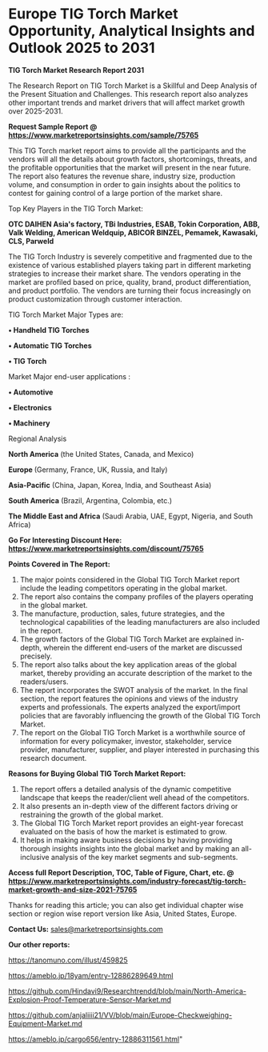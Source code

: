  # Europe TIG Torch Market Opportunity, Analytical Insights and Outlook 2025 to 2031

<strong>TIG Torch Market Research Report 2031</strong>

The Research Report on TIG Torch Market is a Skillful and Deep Analysis of the Present Situation and Challenges. This research report also analyzes other important trends and market drivers that will affect market growth over 2025-2031.

<strong>Request Sample Report @ <a href=https://www.marketreportsinsights.com/sample/75765>https://www.marketreportsinsights.com/sample/75765</a></strong>

This TIG Torch market report aims to provide all the participants and the vendors will all the details about growth factors, shortcomings, threats, and the profitable opportunities that the market will present in the near future. The report also features the revenue share, industry size, production volume, and consumption in order to gain insights about the politics to contest for gaining control of a large portion of the market share.

Top Key Players in the TIG Torch Market:

<strong>OTC DAIHEN Asia&#39;s factory, TBi Industries, ESAB, Tokin Corporation, ABB, Valk Welding, American Weldquip, ABICOR BINZEL, Pemamek, Kawasaki, CLS, Parweld</strong>

The TIG Torch Industry is severely competitive and fragmented due to the existence of various established players taking part in different marketing strategies to increase their market share. The vendors operating in the market are profiled based on price, quality, brand, product differentiation, and product portfolio. The vendors are turning their focus increasingly on product customization through customer interaction.

TIG Torch Market Major Types are:

<strong>• Handheld TIG Torches

• Automatic TIG Torches

• TIG Torch</strong>

Market Major end-user applications :

<strong>• Automotive

• Electronics

• Machinery</strong>

Regional Analysis

</u><strong><b>North America</b></strong> (the United States, Canada, and Mexico)

<strong><b>Europe </b></strong>(Germany, France, UK, Russia, and Italy)

<strong><b>Asia-Pacific</b></strong> (China, Japan, Korea, India, and Southeast Asia)

<strong><b>South America</b></strong> (Brazil, Argentina, Colombia, etc.)

<strong><b>The Middle East and Africa</b></strong> (Saudi Arabia, UAE, Egypt, Nigeria, and South Africa)

<strong>Go For Interesting Discount Here: <a href=https://www.marketreportsinsights.com/discount/75765>https://www.marketreportsinsights.com/discount/75765</a></strong>

<strong>Points Covered in The Report:</strong>
<ol>
  <li>The major points considered in the Global TIG Torch Market report include the leading competitors operating in the global market.</li>
  <li>The report also contains the company profiles of the players operating in the global market.</li>
  <li>The manufacture, production, sales, future strategies, and the technological capabilities of the leading manufacturers are also included in the report.</li>
  <li>The growth factors of the Global TIG Torch Market are explained in-depth, wherein the different end-users of the market are discussed precisely.</li>
  <li>The report also talks about the key application areas of the global market, thereby providing an accurate description of the market to the readers/users.</li>
  <li>The report incorporates the SWOT analysis of the market. In the final section, the report features the opinions and views of the industry experts and professionals. The experts analyzed the export/import policies that are favorably influencing the growth of the Global TIG Torch Market.</li>
  <li>The report on the Global TIG Torch Market is a worthwhile source of information for every policymaker, investor, stakeholder, service provider, manufacturer, supplier, and player interested in purchasing this research document.</li>
</ol>
<strong>Reasons for Buying Global TIG Torch Market Report:</strong>

<ol>
  <li>The report offers a detailed analysis of the dynamic competitive landscape that keeps the reader/client well ahead of the competitors.</li>
  <li>It also presents an in-depth view of the different factors driving or restraining the growth of the global market.</li>
  <li>The Global TIG Torch Market report provides an eight-year forecast evaluated on the basis of how the market is estimated to grow.</li>
  <li>It helps in making aware business decisions by having providing thorough insights insights into the global market and by making an all-inclusive analysis of the key market segments and sub-segments.</li>
</ol>
<strong>Access full Report Description, TOC, Table of Figure, Chart, etc. @ <a href=https://www.marketreportsinsights.com/industry-forecast/tig-torch-market-growth-and-size-2021-75765>https://www.marketreportsinsights.com/industry-forecast/tig-torch-market-growth-and-size-2021-75765</a></strong>


Thanks for reading this article; you can also get individual chapter wise section or region wise report version like Asia, United States, Europe.

<strong>Contact Us:</strong>
sales@marketreportsinsights.com

<strong>Our other reports:</strong>

<a href=https://tanomuno.com/illust/459825>https://tanomuno.com/illust/459825</a>

<a href=https://ameblo.jp/18yam/entry-12886289649.html>https://ameblo.jp/18yam/entry-12886289649.html</a>

<a href=https://github.com/Hindavi9/Researchtrendd/blob/main/North-America-Explosion-Proof-Temperature-Sensor-Market.md>https://github.com/Hindavi9/Researchtrendd/blob/main/North-America-Explosion-Proof-Temperature-Sensor-Market.md</a>

<a href=https://github.com/anjaliiii21/VV/blob/main/Europe-Checkweighing-Equipment-Market.md>https://github.com/anjaliiii21/VV/blob/main/Europe-Checkweighing-Equipment-Market.md</a>

<a href=https://ameblo.jp/cargo656/entry-12886311561.html>https://ameblo.jp/cargo656/entry-12886311561.html</a>"
